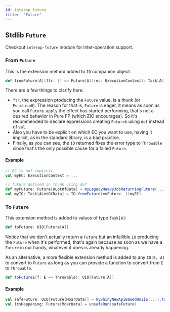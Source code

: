 ```yaml
---
id: interop_future
title:  "Future"
---
```


## Stdlib `Future`

Checkout `interop-future` module for inter-operation support.

### From `Future`

This is the extension method added to `IO` companion object:

```scala
def fromFuture[A](ftr: () => Future[A])(ec: ExecutionContext): Task[A] =
```

There are a few things to clarify here:

- `ftr`, the expression producing the `Future` value, is a *thunk* (or `Function0`). The reason for that is, `Future` is eager, it means as soon as you call `Future.apply` the effect has started performing, that's not a desired behavior in Pure FP (which ZIO encourages). So it's recommended to declare expressions creating `Future`s using `def` instead of `val`.
- Also you have to be explicit on which EC you want to use, having it implicit, as in the standard library, is a bad practice.
- Finally, as you can see, the `IO` returned fixes the error type to `Throwable` since that's the only possible cause for a failed `Future`.

#### Example

```scala
// EC is not implicit
val myEC: ExecutionContext = ...

// future defined in thunk using def
def myFuture: Future[ALotOfData] = myLegacyHeavyJobReturningFuture(...)
val myIO: Task[ALotOfData] = IO.fromFuture(myFuture _)(myEC)
```

### To `Future`

This extension method is added to values of type `Task[A]`:

```scala
def toFuture: UIO[Future[A]]
```

Notice that we don't actually return a `Future` but an infallible `IO` producing the `Future` when it's performed, that's again because as soon as we have a `Future` in our hands, whatever it does is already happening.

As an alternative, a more flexible extension method is added to any `IO[E, A]` to convert to `Future` as long as you can provide a function to convert from `E` to `Throwable`.

```scala
def toFutureE(f: E => Throwable): UIO[Future[A]]
```

#### Example

```scala
val safeFuture: UIO[Future[MoarData]] = myShinyNewApiBasedOnZio(...).toFuture(MyError.toThrowable)
val itsHappening: Future[MoarData] = unsafeRun(safeFuture)
```
